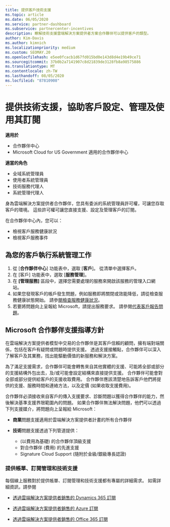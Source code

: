 ```yaml
---
title: 提供客戶技術支援
ms.topic: article
ms.date: 06/05/2020
ms.service: partner-dashboard
ms.subservice: partnercenter-incentives
description: 瞭解技術支援雲端解決方案提供者方案合作夥伴可以提供客戶的類型。
author: Kim-Davis
ms.author: kimnich
ms.localizationpriority: medium
ms.custom: SEOMAY.20
ms.openlocfilehash: e5ee0fcacb1d67fd015bd0e143d8d4e19b49ce71
ms.sourcegitcommit: 37b0b2a7141907c8d21839de3128fb8a98575886
ms.translationtype: MT
ms.contentlocale: zh-TW
ms.lasthandoff: 08/05/2020
ms.locfileid: "87810908"
---
```

# <a name="provide-technical-support-to-help-customers-configure-manage-and-use-their-subscriptions"></a>提供技術支援，協助客戶設定、管理及使用其訂閱

**適用於**

- 合作夥伴中心
- Microsoft Cloud for US Government 適用的合作夥伴中心

**適當的角色**
- 全域系統管理員
- 使用者系統管理員
- 技術服務代理人
- 系統管理代理人

身為雲端解決方案提供者合作夥伴，您具有委派的系統管理員許可權，可讓您存取客戶的環境。 這些許可權可讓您直接支援、設定及管理客戶的訂閱。

在合作夥伴中心內，您可以：

- 檢視客戶服務健康狀況
- 檢視客戶服務事件

## <a name="perform-admin-tasks-for-your-customers"></a>為您的客戶執行系統管理工作

1. 從 [**合作夥伴中心**] 功能表中，選取 [**客戶**]。 從清單中選擇客戶。
2. 在 [客戶] 功能表中，選取 [**服務管理**]。
3. 在 **\[管理服務\]** 區段中，選擇您需要處理的服務來開啟該服務的管理入口網站。
4. 如果您發現客戶的帳戶發生問題，例如服務即將關閉或效能降低，請從檢查服務健康狀態開始。 請參[閱檢查服務健康狀況](check-service-health.md)。
5. 若要將問題向上呈報給 Microsoft，請提出服務要求。 請參閱[代表客戶報告問題](report-problems-on-behalf-of-a-customer.md)。

## <a name="microsoft-partner-support-guidance"></a>Microsoft 合作夥伴支援指導方針

在雲端解決方案提供者模型中交易的合作夥伴是其客戶信賴的顧問，擁有端對端關係，包括在客戶有疑問或問題時提供支援。 透過支援接觸點，合作夥伴可以深入了解客戶及其業務，找出能驅動價值的新服務和解決方案。

為了滿足支援需求，合作夥伴可能會轉售來自其他實體的支援、可能將全部或部分的支援結構外包出去，及/或可能會設定結構來直接提供支援。  合作夥伴可能會對全部或部分提供給客戶的支援收取費用。 合作夥伴應該清楚地告訴客戶他們將提供的支援、服務時間和連絡方法，以及定價 (如果收取支援費用)。 

合作夥伴必須接收來自客戶的傳入支援要求、診斷問題以獲得合作夥伴的能力，然後解決基準支援界限範圍內的問題。 如果合作夥伴無法解決問題，他們可以透過下列支援媒介，將問題向上呈報給 Microsoft：

- **商業**問題支援適用於雲端解決方案提供者計畫的所有合作夥伴

- **技術**問題支援透過下列管道提供：

  -  (以費用為基礎) 的合作夥伴頂級支援
  - 對合作夥伴 (費用) 的先進支援
  - Signature Cloud Support (隨附於金級/銀級專長認證)

### <a name="providing-billing-subscription-management-and-technical-support"></a>提供帳單、訂閱管理和技術支援 

每個線上服務對於提供帳單、訂閱管理和技術支援都有專屬的詳細需求。 如需詳細資訊，請參閱

- [透過雲端解決方案提供者銷售的 Dynamics 365 訂閱](https://www.microsoftpartnercommunity.com/t5/CSP/Microsoft-Partner-Support-Guidance/m-p/5262#M30)

- [透過雲端解決方案提供者銷售的 Azure 訂閱](https://www.microsoftpartnercommunity.com/t5/CSP/Microsoft-Partner-Support-Guidance/m-p/5263#M31)

- [透過雲端解決方案提供者銷售的 Office 365 訂閱](https://www.microsoftpartnercommunity.com/t5/CSP/Microsoft-Partner-Support-Guidance/m-p/5264#M32)

